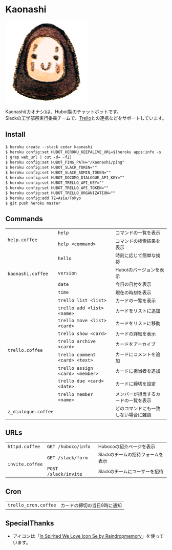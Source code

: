 # Kaonashi

![icon.png](https://raw.githubusercontent.com/hico-horiuchi/kaonashi/master/data/icon.png)

Kaonashi(カオナシ)は、Hubot製のチャットボットです。  
Slackの工学部祭実行委員チームで、[Trello](https://trello.com/)との連携などをサポートしています。

## Install

    $ heroku create --stack cedar kaonashi
    $ heroku config:set HUBOT_HEROKU_KEEPALIVE_URL=$(heroku apps:info -s  | grep web_url | cut -d= -f2)
    $ heroku config:set HUBOT_PING_PATH="/kaonashi/ping"
    $ heroku config:set HUBOT_SLACK_TOKEN=""
    $ heroku config:set HUBOT_SLACK_ADMIN_TOKEN=""
    $ heroku config:set HUBOT_DOCOMO_DIALOGUE_API_KEY=""
    $ heroku config:set HUBOT_TRELLO_API_KEY=""
    $ heroku config:set HUBOT_TRELLO_API_TOKEN=""
    $ heroku config:set HUBOT_TRELLO_ORGANIZATION=""
    $ heroku config:add TZ=Asia/Tokyo
    $ git push heroku master

## Commands

<table>
  <tbody>
    <tr>
      <td rowspan="2"><tt>help.coffee</tt></td>
      <td><tt>help</tt></td>
      <td>コマンドの一覧を表示</td>
    </tr>
    <tr>
      <td><tt>help &lt;command&gt;</tt></td>
      <td>コマンドの検索結果を表示</td>
    </tr>
    <tr>
      <td rowspan="4"><tt>kaonashi.coffee</tt></td>
      <td><tt>hello</tt></td>
      <td>時刻に応じて簡単な挨拶</td>
    </tr>
    <tr>
      <td><tt>version</tt></td>
      <td>Hubotのバージョンを表示</td>
    </tr>
    <tr>
      <td><tt>date</tt></td>
      <td>今日の日付を表示</td>
    </tr>
    <tr>
      <td><tt>time</tt></td>
      <td>現在の時刻を表示</td>
    </tr>
    <tr>
      <td rowspan="9"><tt>trello.coffee</tt></td>
      <td><tt>trello list &lt;list&gt;</tt></td>
      <td>カードの一覧を表示</td>
    </tr>
    <tr>
      <td><tt>trello add &lt;list&gt; &lt;name&gt;</tt></td>
      <td>カードをリストに追加</td>
    </tr>
    <tr>
      <td><tt>trello move &lt;list&gt; &lt;card&gt;</tt></td>
      <td>カードをリストに移動</td>
    </tr>
    <tr>
      <td><tt>trello show &lt;card&gt;</tt></td>
      <td>カードの詳細を表示</td>
    </tr>
    <tr>
      <td><tt>trello archive &lt;card&gt;</tt></td>
      <td>カードをアーカイブ</td>
    </tr>
    <tr>
      <td><tt>trello comment &lt;card&gt; &lt;text&gt;</tt></td>
      <td>カードにコメントを追加</td>
    </tr>
    <tr>
      <td><tt>trello assign &lt;card&gt; &lt;member&gt;</tt></td>
      <td>カードに担当者を追加</td>
    </tr>
    <tr>
      <td><tt>trello due &lt;card&gt; &lt;date&gt;</tt></td>
      <td>カードに締切を設定</td>
    </tr>
    <tr>
      <td><tt>trello member &lt;name&gt;</tt></td>
      <td>メンバーが担当するカードの一覧を表示</td>
    </tr>
    <tr>
      <td><tt>z_dialogue.coffee</tt></td>
      <td></td>
      <td>どのコマンドにも一致しない場合に雑談</td>
    </tr>
  </tbody>
</table>

## URLs

<table>
  <tbody>
    <tr>
      <td><tt>httpd.coffee</tt></td>
      <td><tt>GET /huboco/info</tt></td>
      <td>Hubocoの紹介ページを表示</td>
    </tr>
    <tr>
      <td rowspan="2"><tt>invite.coffee</tt></td>
      <td><tt>GET /slack/form</tt></td>
      <td>Slackのチームの招待フォームを表示</td>
    </tr>
    <tr>
      <td><tt>POST /slack/invite</tt></td>
      <td>Slackのチームにユーザーを招待</td>
    </tr>
  </tbody>
</table>

## Cron

<table>
  <tbody>
    <tr>
      <td><tt>trello_cron.coffee</tt></td>
      <td>カードの締切の当日9時に通知</td>
    </tr>
  </tbody>
</table>

## SpecialThanks

  - アイコンは「[In Spirited We Love Icon Se by Raindropmemory](http://raindropmemory.deviantart.com/art/In-Spirited-We-Love-Icon-Set-Repost-304014435)」を使っています。
